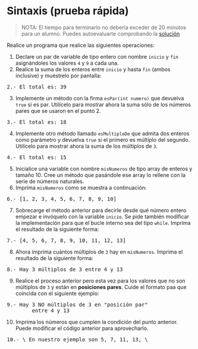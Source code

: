 # Sintaxis (prueba rápida)
>NOTA: El tiempo para terminarlo no debería exceder de 20 minutos para un alumno. Puedes autoevaluarte comprobando la [solución](https://github.com/Awes0meM4n/codigoHijosDelSpectrum/blob/master/Java/evaluacion/sintaxis1/Sintaxis1.java)

Realice un programa que realice las siguientes operaciones:
1. Declare un par de variable de tipo entero con nombre `inicio` y `fin` asignándoles los valores `4` y `9` a cada una.
2. Realice la suma de los enteros entre `inicio` y hasta `fin` (ambos inclusive) y muéstrelo por pantalla:
<pre>2.- El total es: 39</pre>
3. Implemente un método con la firma `esPar(int numero)` que devuelva `true` si es par. Utilícelo para mostrar ahora la suma sólo de los números pares que se usaron en el punto 2.
<pre>3.- El total es: 18</pre>
4. Implemente otro método llamado `esMultiploDe` que admita dos enteros como parámetro y devuelva `true` si el primero es múltiplo del segundo. Utilícelo para mostrar ahora la suma de los múltiplos de `3`.
<pre>4.- El total es: 15</pre>
5. Inicialice una variable con nombre `misNumeros` de tipo array de enteros y tamaño 10. Cree un método que pasándole ese array lo rellene con la serie de números naturales.
6. Imprima `misNumeros` como se muestra a continuación:
<pre>6.- [1, 2, 3, 4, 5, 6, 7, 8, 9, 10]</pre>
7. Sobrecarge el método anterior para decirle desde qué número entero empezar e invóquelo con la variable `inicio`. Se pide también modificar la implementación para que el bucle interno sea del tipo `while`. Impríma el resultado de la siguiente forma:
<pre>7.- [4, 5, 6, 7, 8, 9, 10, 11, 12, 13]</pre>
8. Ahora imprima cuántos múltiplos de `3` hay en `misNumeros`. Imprima el resultado de la siguiente forma:
<pre>8.- Hay 3 múltiplos de 3 entre 4 y 13</pre>
9. Realice el proceso anterior pero esta vez para los valores que no son múltiplos de `3` y están en **posiciones pares**. Cuide el formato paa que coincida con el siguiente ejemplo:
<pre>9.- Hay 3 NO múltiplos de 3 en "posición par"<br>        entre 4 y 13</pre>
10. Imprima los números que cumplen la condición del punto anterior. Puede modificar el código anterior para aprovecharlo.
<pre>10.- \ En nuestro ejemplo son 5, 7, 11, 13, \</pre>
